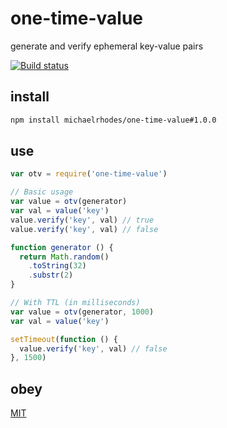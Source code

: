 # one-time-value

generate and verify ephemeral key-value pairs

[![Build status](https://travis-ci.org/michaelrhodes/one-time-value.svg?branch=master)](https://travis-ci.org/michaelrhodes/one-time-value)

## install
```sh
npm install michaelrhodes/one-time-value#1.0.0
```

## use
```js
var otv = require('one-time-value')

// Basic usage
var value = otv(generator)
var val = value('key')
value.verify('key', val) // true
value.verify('key', val) // false

function generator () {
  return Math.random()
    .toString(32)
    .substr(2)
}

// With TTL (in milliseconds)
var value = otv(generator, 1000)
var val = value('key')

setTimeout(function () {
  value.verify('key', val) // false
}, 1500)
```

## obey
[MIT](https://opensource.org/licenses/MIT)

